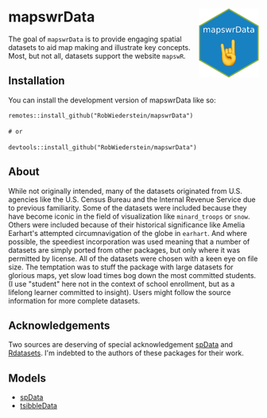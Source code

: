 
# mapswrData <img src="man/figures/logo.png" align="right" alt="" width="120" />


<!-- badges: start -->
<!-- badges: end -->

The goal of `mapswrData` is to provide engaging spatial datasets to aid map making and illustrate key concepts.  Most, but not all, datasets support the website `mapswR`.  

## Installation

You can install the development version of mapswrData like so:

``` 
remotes::install_github("RobWiederstein/mapswrData")

# or

devtools::install_github("RobWiederstein/mapswrData")
```

## About

While not originally intended, many of the datasets originated from U.S. agencies like the U.S. Census Bureau and the Internal Revenue Service due to previous familiarity.  Some of the datasets were included because they have become iconic in the field of visualization like `minard_troops` or `snow`.  Others were included because of their historical significance like Amelia Earhart's attempted circumnavigation of the globe in `earhart`.  And where possible, the speediest incorporation was used meaning that a number of datasets are simply ported from other packages, but only where it was permitted by license.  All of the datasets were chosen with a keen eye on file size. The temptation was to stuff the package with large datasets for glorious maps, yet slow load times bog down the most committed students. (I use "student" here not in the context of school enrollment, but as a lifelong learner committed to insight).  Users might follow the source information for more complete datasets. 

## Acknowledgements

Two sources are deserving of special acknowledgement [spData](https://jakubnowosad.com/spData/) and [Rdatasets](https://vincentarelbundock.github.io/Rdatasets). I'm indebted to the authors of these packages for their work.

## Models

- [spData](https://github.com/Nowosad/spData)
- [tsibbleData](https://github.com/tidyverts/tsibbledata)


